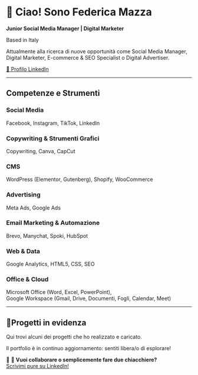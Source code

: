 # 👋 Ciao! Sono Federica Mazza

**Junior Social Media Manager | Digital Marketer**  

Based in Italy   

Attualmente alla ricerca di nuove opportunità come Social Media Manager, Digital Marketer, E-commerce & SEO Specialist o Digital Advertiser. 

[🔗 Profilo LinkedIn](https://www.linkedin.com/in/federica-mazza-271b02229/) 

---

## Competenze e Strumenti

### Social Media  
Facebook, Instagram, TikTok, LinkedIn

### Copywriting & Strumenti Grafici  
Copywriting, Canva, CapCut

### CMS  
WordPress (Elementor, Gutenberg), Shopify, WooCommerce

### Advertising  
Meta Ads, Google Ads

### Email Marketing & Automazione  
Brevo, Manychat, Spoki, HubSpot

### Web & Data  
Google Analytics, HTML5, CSS, SEO

### Office & Cloud  
Microsoft Office (Word, Excel, PowerPoint),  
Google Workspace (Gmail, Drive, Documenti, Fogli, Calendar, Meet)

---

## 📌Progetti in evidenza

Qui trovi alcuni dei progetti che ho realizzato e caricato.  

Il portfolio è in continuo aggiornamento: sentiti libera/o di esplorare!

💬 💬 **Vuoi collaborare o semplicemente fare due chiacchiere?**  
[Scrivimi pure su LinkedIn!](https://www.linkedin.com/in/federica-mazza-271b02229/)





